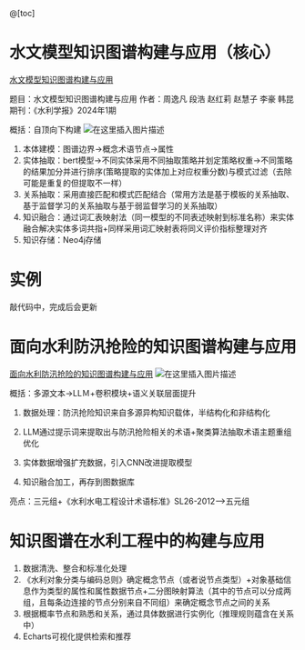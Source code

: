 @[toc]
# 水文模型知识图谱构建与应用（核心）

[水文模型知识图谱构建与应用](https://mp.weixin.qq.com/s/oV-16C4EQ7hqHJ2kUAlxvw)

题目：水文模型知识图谱构建与应用
作者：周逸凡 段浩 赵红莉 赵慧子 李豪 韩昆 
期刊：《水利学报》2024年1期

概括：自顶向下构建
![在这里插入图片描述](https://i-blog.csdnimg.cn/direct/27a7015f0aa44406820db845e256a827.png)

1. 本体建模：图谱边界->概念术语节点->属性
2. 实体抽取：bert模型->不同实体采用不同抽取策略并划定策略权重->不同策略的结果加分并进行排序(策略提取的实体加上对应权重分数)与模式过滤（去除可能是重复的但提取不一样）
3. 关系抽取：采用直接匹配和模式匹配结合（常用方法是基于模板的关系抽取、基于监督学习的关系抽取与基于弱监督学习的关系抽取）
4. 知识融合：通过词汇表映射法（同一模型的不同表述映射到标准名称）来实体融合解决实体多词共指+同样采用词汇映射表将同义评价指标整理对齐
5. 知识存储：Neo4j存储

# 实例
敲代码中，完成后会更新

#  面向水利防汛抢险的知识图谱构建与应用
[面向水利防汛抢险的知识图谱构建与应用](https://mp.weixin.qq.com/s/SqHaZMxSzF2bd9lHErYO7A)
![在这里插入图片描述](https://i-blog.csdnimg.cn/direct/9494b81a1f9841c292e6d5372bbf57f0.png)

概括：多源文本->LLＭ+卷积模块+语义关联层面提升


1. 数据处理：防汛抢险知识来自多源异构知识载体，半结构化和非结构化

2. LLM通过提示词来提取出与防汛抢险相关的术语+聚类算法抽取术语主题重组优化
3. 实体数据增强扩充数据，引入CNN改进提取模型
4. 知识融合加工，再存到图数据库


亮点：三元组+《水利水电工程设计术语标准》SL26-2012—>五元组

# 知识图谱在水利工程中的构建与应用

1. 数据清洗、整合和标准化处理
2. 《水利对象分类与编码总则》确定概念节点（或者说节点类型）+对象基础信息作为类型的属性和属性数据节点+二分图映射算法（其中的节点可以分成两组，且每条边连接的节点分别来自不同组）来确定概念节点之间的关系
3. 根据概率节点和熟悉和关系，通过具体数据进行实例化（推理规则蕴含在关系中）
4. Echarts可视化提供检索和推荐


